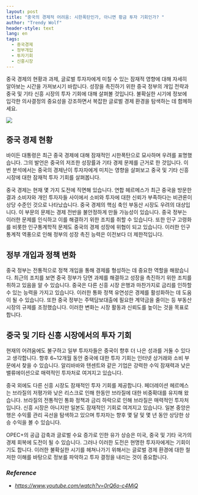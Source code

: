 ```yaml
---
layout: post
title: "중국의 경제적 어려움: 시한폭탄인가, 아니면 황금 투자 기회인가? "
author: "Trendy Wolf"
header-style: text
lang: en
tags:
  - 중국경제
  - 정부개입
  - 투자기회
  - 신흥시장
---
```


중국 경제의 현황과 과제, 글로벌 투자자에게 미칠 수 있는 잠재적 영향에 대해 자세히 알아보는 시간을 가져보시기 바랍니다. 성장을 촉진하기 위한 중국 정부의 개입 전략과 중국 및 기타 신흥 시장의 투자 기회에 대해 살펴볼 것입니다. 불확실한 시기에 정보에 입각한 의사결정의 중요성을 강조하면서 복잡한 글로벌 경제 환경을 탐색하는 데 함께하세요. 

<img
    src="https://i.ytimg.com/vi/0rQ6o-c4MjQ/hqdefault.jpg"
/>






## 중국 경제 현황

바이든 대통령은 최근 중국 경제에 대해 잠재적인 시한폭탄으로 묘사하며 우려를 표명했습니다. 그의 발언은 중국의 저조한 성장률과 기타 경제 문제를 근거로 한 것입니다. 이번 분석에서는 중국의 경제난이 투자자에게 미치는 영향을 살펴보고 중국 및 기타 신흥 시장에 대한 잠재적 투자 기회를 살펴봅니다.

중국 경제는 현재 몇 가지 도전에 직면해 있습니다. 연합 헤르메스가 최근 중국을 방문한 결과 소비자와 개인 투자자들 사이에서 소비와 투자에 대한 신뢰가 부족하다는 비관론이 상당 수준인 것으로 나타났습니다. 중국 경제의 핵심 축인 부동산 시장도 우려의 대상입니다. 이 부문의 문제는 경제 전반을 불안정하게 만들 가능성이 있습니다. 중국 정부는 이러한 문제를 인식하고 이를 해결하기 위한 조치를 취할 수 있습니다. 또한 인구 고령화를 비롯한 인구통계학적 문제도 중국의 경제 성장에 위협이 되고 있습니다. 이러한 인구 통계적 역풍으로 인해 정부의 성장 촉진 능력은 이전보다 더 제한적입니다. 



## 정부 개입과 정책 변화

중국 정부는 전통적으로 정책 개입을 통해 경제를 형성하는 데 중요한 역할을 해왔습니다. 최근의 조치를 보면 중국 정부가 당면 과제를 해결하고 성장을 촉진하기 위한 조치를 취하고 있음을 알 수 있습니다. 중국은 다른 신흥 시장 은행과 마찬가지로 금리를 인하할 수 있는 능력을 가지고 있습니다. 이러한 통화 정책 유연성은 경제를 활성화하는 데 도움이 될 수 있습니다. 또한 중국 정부는 주택담보대출에 필요한 계약금을 줄이는 등 부동산 시장의 규제를 조정했습니다. 이러한 변화는 시장 활동과 신뢰도를 높이는 것을 목표로 합니다. 



## 중국 및 기타 신흥 시장에서의 투자 기회

현재의 어려움에도 불구하고 일부 투자자들은 중국이 향후 더 나은 성과를 거둘 수 있다고 생각합니다. 향후 6~12개월 동안 중국에 대한 투자 기회는 인터넷 상거래와 소비 부문에서 찾을 수 있습니다. 알리바바와 텐센트와 같은 기업은 강력한 수익 잠재력과 낮은 밸류에이션으로 매력적인 투자처로 여겨지고 있습니다. 

중국 외에도 다른 신흥 시장도 잠재적인 투자 기회를 제공합니다. 페더레이션 헤르메스는 브라질의 저평가와 낮은 리스크로 인해 한동안 브라질에 대한 비중확대를 유지해 왔습니다. 브라질의 전통적인 통화 정책과 금리 하락으로 인해 브라질은 매력적인 투자처입니다. 신흥 시장은 아니지만 일본도 잠재적인 기회로 여겨지고 있습니다. 일본 중앙은행은 수익률 관리 곡선을 탐색하고 있으며 투자자는 향후 몇 달 및 몇 년 동안 상당한 상승 수익을 볼 수 있습니다.

OPEC+의 공급 감축과 글로벌 수요 증가로 인한 유가 상승은 미국, 중국 및 기타 국가의 경제 회복에 도전이 될 수 있습니다. 그러나 이러한 도전은 현명한 투자자에게는 기회이기도 합니다. 이러한 불확실한 시기를 헤쳐나가기 위해서는 글로벌 경제 환경에 대한 철저한 이해를 바탕으로 정보를 파악하고 투자 결정을 내리는 것이 중요합니다. 


### _Reference_
- _https://www.youtube.com/watch?v=0rQ6o-c4MjQ_

